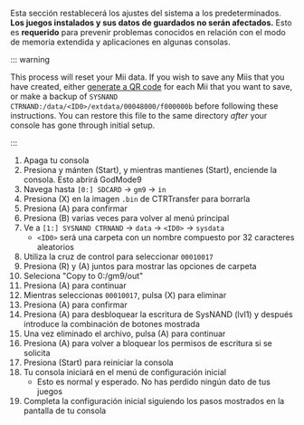 Esta sección restablecerá los ajustes del sistema a los predeterminados. **Los juegos instalados y sus datos de guardados no serán afectados.** Esto es **requerido** para prevenir problemas conocidos en relación con el modo de memoria extendida y aplicaciones en algunas consolas.

::: warning

This process will reset your Mii data. If you wish to save any Miis that you have created, either [generate a QR code](https://en-americas-support.nintendo.com/app/answers/detail/a_id/298/~/how-to-generate-a-qr-code%E2%84%A2-for-a-mii) for each Mii that you want to save, or make a backup of `SYSNAND CTRNAND:/data/<ID0>/extdata/00048000/f000000b` before following these instructions. You can restore this file to the same directory _after_ your console has gone through initial setup.

:::

1. Apaga tu consola
2. Presiona y mánten (Start), y mientras mantienes (Start), enciende la consola. Esto abrirá GodMode9
3. Navega hasta `[0:] SDCARD` -> `gm9` -> `in`
4. Presiona (X) en la imagen `.bin` de CTRTransfer para borrarla
5. Presiona (A) para confirmar
6. Presiona (B) varias veces para volver al menú principal
7. Ve a `[1:] SYSNAND CTRNAND` -> `data` -> `<ID0>` -> `sysdata`
    - `<ID0>` será una carpeta con un nombre compuesto por 32 caracteres aleatorios
8. Utiliza la cruz de control para seleccionar `00010017`
9. Presiona (R) y (A) juntos para mostrar las opciones de carpeta
10. Seleciona "Copy to 0:/gm9/out"
11. Presiona (A) para continuar
12. Mientras seleccionas `00010017`, pulsa (X) para eliminar
13. Presiona (A) para confirmar
14. Presiona (A) para desbloquear la escritura de SysNAND (lvl1) y después introduce la combinación de botones mostrada
15. Una vez eliminado el archivo, pulsa (A) para continuar
16. Presiona (A) para volver a bloquear los permisos de escritura si se solicita
17. Presiona (Start) para reiniciar la consola
18. Tu consola iniciará en el menú de configuración inicial
    - Esto es normal y esperado. No has perdido ningún dato de tus juegos
19. Completa la configuración inicial siguiendo los pasos mostrados en la pantalla de tu consola
